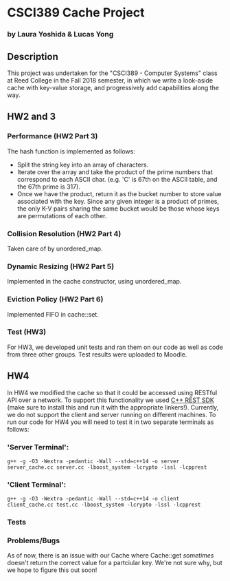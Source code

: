 # CSCI389 Cache Project
### by Laura Yoshida & Lucas Yong

## Description
This project was undertaken for the "CSCI389 - Computer Systems" class at Reed College in the Fall 2018 semester, in which we write a look-aside cache with key-value storage, and progressively add capabilities along the way.

## HW2 and 3

### Performance (HW2 Part 3)
The hash function is implemented as follows:
- Split the string key into an array of characters.
- Iterate over the array and take the product of the prime numbers that correspond to each ASCII char.
   (e.g. 'C' is 67th on the ASCII table, and the 67th prime is 317).
- Once we have the product, return it as the bucket number to store value associated with the key.
Since any given integer is a product of primes, the only K-V pairs sharing the same bucket would be those whose keys are permutations of each other.

### Collision Resolution (HW2 Part 4)
Taken care of by unordered_map.

### Dynamic Resizing (HW2 Part 5)
Implemented in the cache constructor, using unordered_map.

### Eviction Policy (HW2 Part 6)
Implemented FIFO in cache::set.

### Test (HW3)
For HW3, we developed unit tests and ran them on our code as well as code from three other groups. Test results were uploaded to Moodle.

## HW4
In HW4 we modified the cache so that it could be accessed using RESTful API over a network. To support this functionality we used [C++ REST SDK](https://github.com/Microsoft/cpprestsdk) (make sure to install this and run it with the appropriate linkers!).
Currently, we do not support the client and server running on different machines. To run our code for HW4 you will need to test it in two separate terminals as follows:

### 'Server Terminal':
```g++ -g -O3 -Wextra -pedantic -Wall --std=c++14 -o server server_cache.cc server.cc -lboost_system -lcrypto -lssl -lcpprest```

### 'Client Terminal':
```g++ -g -O3 -Wextra -pedantic -Wall --std=c++14 -o client client_cache.cc test.cc -lboost_system -lcrypto -lssl -lcpprest```

### Tests

### Problems/Bugs
As of now, there is an issue with our Cache where Cache::get _sometimes_ doesn't return the correct value for a partciular key. We're not sure why, but we hope to figure this out soon!
